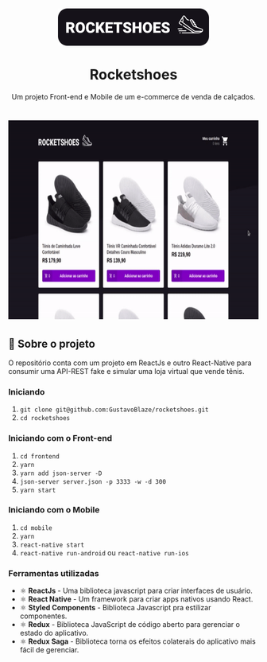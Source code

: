 <h1 align="center">
    <img alt="RocketShoes" src="logo_2.png"/>
    <br>
    <br>
    Rocketshoes
</h1>

<p align="center">
  Um projeto Front-end e Mobile de um e-commerce de venda de calçados.
</p>

<h1 align="center">
  <img height="400" src="rocketshoes.gif" alt="rocketshoes.gif">
</h1>

## :rocket: Sobre o projeto

O repositório conta com um projeto em ReactJs e outro React-Native para consumir uma API-REST fake e simular uma loja virtual que vende tênis.

### Iniciando
1. `git clone git@github.com:GustavoBlaze/rocketshoes.git`
2. `cd rocketshoes`

### Iniciando com o Front-end
1. `cd frontend`
2. `yarn`
3. `yarn add json-server -D`
4. `json-server server.json -p 3333 -w -d 300`
5. `yarn start`

### Iniciando com o Mobile
1. `cd mobile`
2. `yarn`
3. `react-native start`
4. `react-native run-android` ou `react-native run-ios`

### Ferramentas utilizadas
- ⚛️ **ReactJs** - Uma biblioteca javascript para criar interfaces de usuário.
- ⚛️ **React Native** - Um framework para criar apps nativos usando React.
- ⚛️ **Styled Components** - Biblioteca Javascript pra estilizar componentes.
- ⚛️ **Redux** - Biblioteca JavaScript de código aberto para gerenciar o estado do aplicativo.
- ⚛️ **Redux Saga** - Biblioteca torna os efeitos colaterais do aplicativo mais fácil de gerenciar.
